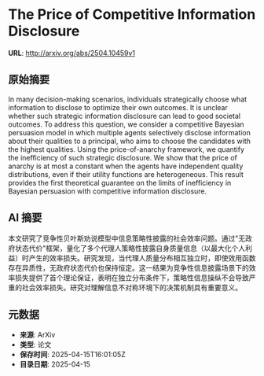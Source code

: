 # The Price of Competitive Information Disclosure

**URL**: http://arxiv.org/abs/2504.10459v1

## 原始摘要

In many decision-making scenarios, individuals strategically choose what
information to disclose to optimize their own outcomes. It is unclear whether
such strategic information disclosure can lead to good societal outcomes. To
address this question, we consider a competitive Bayesian persuasion model in
which multiple agents selectively disclose information about their qualities to
a principal, who aims to choose the candidates with the highest qualities.
Using the price-of-anarchy framework, we quantify the inefficiency of such
strategic disclosure. We show that the price of anarchy is at most a constant
when the agents have independent quality distributions, even if their utility
functions are heterogeneous. This result provides the first theoretical
guarantee on the limits of inefficiency in Bayesian persuasion with competitive
information disclosure.


## AI 摘要

本文研究了竞争性贝叶斯劝说模型中信息策略性披露的社会效率问题。通过"无政府状态代价"框架，量化了多个代理人策略性披露自身质量信息（以最大化个人利益）时产生的效率损失。研究发现，当代理人质量分布相互独立时，即使效用函数存在异质性，无政府状态代价也保持恒定。这一结果为竞争性信息披露场景下的效率损失提供了首个理论保证，表明在独立分布条件下，策略性信息操纵不会导致严重的社会效率损失。研究对理解信息不对称环境下的决策机制具有重要意义。

## 元数据

- **来源**: ArXiv
- **类型**: 论文
- **保存时间**: 2025-04-15T16:01:05Z
- **目录日期**: 2025-04-15
